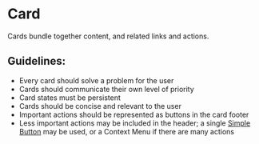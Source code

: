 # Card

Cards bundle together content, and related links and actions.

## Guidelines:

- Every card should solve a problem for the user
- Cards should communicate their own level of priority
- Card states must be persistent
- Cards should be concise and relevant to the user
- Important actions should be represented as buttons in the card footer
- Less important actions may be included in the header; a single [Simple Button](/components/detail/simple-button) may be used, or a Context Menu if there are many actions
